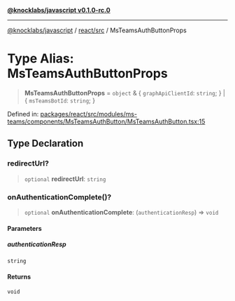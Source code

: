 [**@knocklabs/javascript v0.1.0-rc.0**](../../../README.md)

***

[@knocklabs/javascript](../../../modules.md) / [react/src](../README.md) / MsTeamsAuthButtonProps

# Type Alias: MsTeamsAuthButtonProps

> **MsTeamsAuthButtonProps** = `object` & \{ `graphApiClientId`: `string`; \} \| \{ `msTeamsBotId`: `string`; \}

Defined in: [packages/react/src/modules/ms-teams/components/MsTeamsAuthButton/MsTeamsAuthButton.tsx:15](https://github.com/knocklabs/javascript/blob/main/packages/react/src/modules/ms-teams/components/MsTeamsAuthButton/MsTeamsAuthButton.tsx#L15)

## Type Declaration

### redirectUrl?

> `optional` **redirectUrl**: `string`

### onAuthenticationComplete()?

> `optional` **onAuthenticationComplete**: (`authenticationResp`) => `void`

#### Parameters

##### authenticationResp

`string`

#### Returns

`void`

